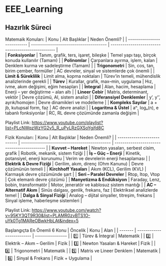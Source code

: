 # EEE_Learning

## Hazırlık Süreci
Matemaik Konuları:
| Konu                        | Alt Başlıklar                          | Neden Önemli?                                      |
| --------------------------- | -------------------------------------- | -------------------------------------------------- |               
| **Fonksiyonlar**            | Tanım, grafik, ters, işaret, bileşke   | Temel yapı taşı, birçok konuda kullanılır  (Tamam) |
| **Polinomlar**              | Çarpanlara ayırma, işlem, kalan        | Denklem kurma ve sadeleştirme              (Tamam) |
| **Trigonometri**            | Sin, cos, tan, birim çember, formüller | AC devreler, sinyal ve sistemlerde çok önemli      |
| **Limit & Süreklilik**      | Limit alma, kopma noktaları            | Türev’in temeli, mühendislik analizlerinde gerekli |
| **Türev**                   | Kurallar, grafik, max–min, uygulama    | Hız, ivme, akım değişimi, eğim hesapları           |
| **İntegral**                | Alan, hacim, hesaplama                 | Enerji – yer değiştirme – alan altı                |
| **Lineer Cebir**            | Matris, determinant, vektör            | Devre çözümü, AI, sistem analizi                   |
| **Diferansiyel Denklemler** | y’, y’’, ayrık/homojen                 | Devre dinamikleri ve modelleme                     |
| **Kompleks Sayılar**        | a + jb, kutupsal form, faz             | AC devre analizi                                   |
| **Logaritma & Üstel**       | aⁿ, logₐ(n), e tabanlı fonksiyonlar    | RC, RL devre çözümünde zamanla değişim             |

Playlist Link: https://www.youtube.com/playlist?list=PLcNWqzWzYG2v5_R_uPyLRzGXSoYgjfd8C

Fizik Konuları:
| Konu                        | Alt Başlıklar                                 | Neden Önemli?                               |
| --------------------------- | --------------------------------------------- | ------------------------------------------- |
| **Kuvvet – Hareket**        | Newton yasaları, serbest cisim, grafik        | Robotik, mekanik, sistem fiziği             |
| **İş – Güç – Enerji**       | Kinetik, potansiyel, enerji korunumu          | Verim ve devrelerin enerji hesaplaması      |
| **Elektrik & Devre Fiziği** | Gerilim, akım, direnç (Ohm Kanunu)            | Devre çözümünün temeli                      |
| **Kirchhoff Yasaları**      | Akım (KCL), Gerilim (KVL)                     | Karmaşık devre çözümünde şart               |
| **Seri – Paralel Devreler** | Rtop, Itop, Vtop                              | Çok elemanlı devre çözümü                   |
| **Manyetizma & Endüksiyon** | Faraday, Lenz, bobin, transformatör           | Motor, jeneratör ve kablosuz sistem mantığı |
| **AC – Alternatif Akım**    | Sinüs dalgası, genlik, frekans, faz           | Elektriksel analizlerde temel               |
| **Dalga & Sinyal Fiziği**   | Analog – dijital sinyaller, titreşim, frekans | Sinyal işleme, haberleşme sistemleri        |

Playlist Link: https://www.youtube.com/watch?v=95KY3QT9R30&list=PLAMR0zvBTS1O-uYk0Tg1MAReOBwkHbLAt&index=5

Başlangıçta En Önemli 6 Konu
| Öncelik | Konu                      | Alan             |
| ------- | ------------------------- | ---------------- |
| 1️⃣     | Türev & İntegral          | Matematik        |
| 2️⃣     | Elektrik – Akım – Gerilim | Fizik            |
| 3️⃣     | Newton Yasaları & Hareket | Fizik            |
| 4️⃣     | Trigonometri              | Matematik        |
| 5️⃣     | Matris ve Lineer Denklem  | Matematik        |
| 6️⃣     | Sinyal & Frekans          | Fizik + Uygulama |
